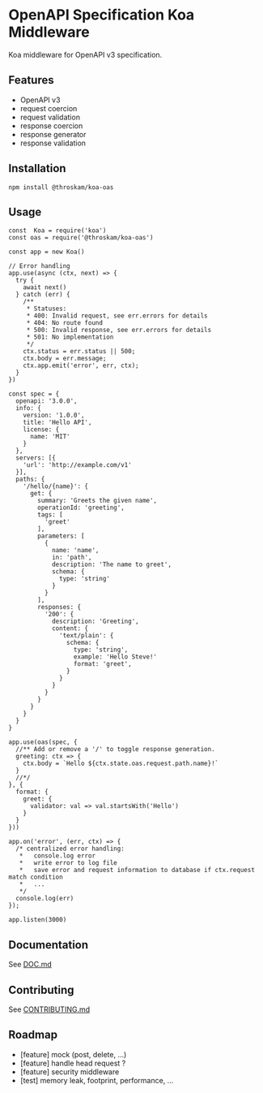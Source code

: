 # OpenAPI Specification Koa Middleware

Koa middleware for OpenAPI v3 specification.

## Features

- OpenAPI v3
- request coercion
- request validation
- response coercion
- response generator
- response validation

## Installation

`npm install @throskam/koa-oas`

## Usage

```
const  Koa = require('koa')
const oas = require('@throskam/koa-oas')

const app = new Koa()

// Error handling
app.use(async (ctx, next) => {
  try {
    await next()
  } catch (err) {
    /**
     * Statuses:
     * 400: Invalid request, see err.errors for details
     * 404: No route found
     * 500: Invalid response, see err.errors for details
     * 501: No implementation
     */
    ctx.status = err.status || 500;
    ctx.body = err.message;
    ctx.app.emit('error', err, ctx);
  }
})

const spec = {
  openapi: '3.0.0',
  info: {
    version: '1.0.0',
    title: 'Hello API',
    license: {
      name: 'MIT'
    }
  },
  servers: [{
    'url': 'http://example.com/v1'
  }],
  paths: {
    '/hello/{name}': {
      get: {
        summary: 'Greets the given name',
        operationId: 'greeting',
        tags: [
          'greet'
        ],
        parameters: [
          {
            name: 'name',
            in: 'path',
            description: 'The name to greet',
            schema: {
              type: 'string'
            }
          }
        ],
        responses: {
          '200': {
            description: 'Greeting',
            content: {
              'text/plain': {
                schema: {
                  type: 'string',
                  example: 'Hello Steve!'
                  format: 'greet',
                }
              }
            }
          }
        }
      }
    }
  }
}

app.use(oas(spec, {
  //** Add or remove a '/' to toggle response generation.
  greeting: ctx => {
    ctx.body = `Hello ${ctx.state.oas.request.path.name}!`
  }
  //*/
}, {
  format: {
    greet: {
      validator: val => val.startsWith('Hello')
    }
  }
}))

app.on('error', (err, ctx) => {
  /* centralized error handling:
   *   console.log error
   *   write error to log file
   *   save error and request information to database if ctx.request match condition
   *   ...
   */
  console.log(err)
});

app.listen(3000)
```

## Documentation

See [DOC.md](DOC.md)

## Contributing

See [CONTRIBUTING.md](CONTRIBUTING.md)

## Roadmap

- [feature] mock (post, delete, ...)
- [feature] handle head request ?
- [feature] security middleware
- [test] memory leak, footprint, performance, ...
